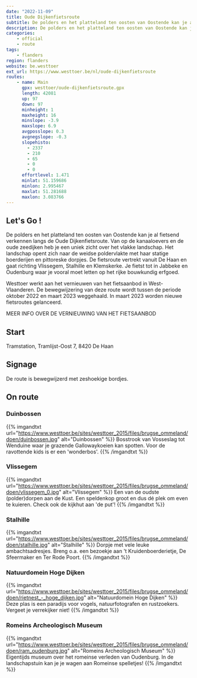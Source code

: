 ```yaml
---
date: "2022-11-09"
title: Oude Dijkenfietsroute
subtitle: De polders en het platteland ten oosten van Oostende kan je al fietsend verkennen langs de Oude Dijkenfietsroute
description: De polders en het platteland ten oosten van Oostende kan je al fietsend verkennen langs de Oude Dijkenfietsroute
categories:
    - official
    - route
tags:
    - flanders
region: flanders
website: be.westtoer
ext_url: https://www.westtoer.be/nl/oude-dijkenfietsroute
routes:
    - name: Main
      gpx: westtoer/oude-dijkenfietsroute.gpx
      length: 42081
      up: 97
      down: 97
      minheight: 1
      maxheight: 16
      minslope: -3.9
      maxslope: 6.9
      avgposslope: 0.3
      avgnegslope: -0.3
      slopehisto:
        - 2337
        - 210
        - 65
        - 0
        - 0
      effortlevel: 1.471
      minlat: 51.159686
      minlon: 2.995467
      maxlat: 51.281688
      maxlon: 3.083766
---
```


## Let's Go ! 

De polders en het platteland ten oosten van Oostende kan je al fietsend verkennen langs de Oude Dijkenfietsroute. Van op de kanaaloevers en de oude zeedijken heb je een uniek zicht over het vlakke landschap. Het landschap opent zich naar de weidse poldervlakte met haar statige boerderijen en pittoreske dorpjes. De fietsroute vertrekt vanuit De Haan en gaat richting Vlissegem, Stalhille en Klemskerke. Je fietst tot in Jabbeke en Oudenburg waar je vooral moet letten op het rijke bouwkundig erfgoed.

Westtoer werkt aan het vernieuwen van het fietsaanbod in West-Vlaanderen. De bewegwijzering van deze route wordt tussen de periode oktober 2022 en maart 2023 weggehaald. In maart 2023 worden nieuwe fietsroutes gelanceerd.

MEER INFO OVER DE VERNIEUWING VAN HET FIETSAANBOD

## Start

Tramstation, Tramlijst-Oost 7, 8420 De Haan

## Signage

De route is bewegwijzerd met zeshoekige bordjes.

## On route

### Duinbossen

{{% imgandtxt url="https://www.westtoer.be/sites/westtoer_2015/files/brugse_ommeland/doen/duinbossen.jpg" alt="Duinbossen" %}}
Bosstrook van Vosseslag tot Wenduine waar je grazende Gallowaykoeien kan spotten. Voor de ravottende kids is er een 'wonderbos'.
{{% /imgandtxt %}}

### Vlissegem

{{% imgandtxt url="https://www.westtoer.be/sites/westtoer_2015/files/brugse_ommeland/doen/vlissegem_0.jpg" alt="Vlissegem" %}}
Een van de oudste (polder)dorpen aan de Kust. Een speldenkop groot en dus dé plek om even te kuieren. Check ook de kijkhut aan 'de put'!
{{% /imgandtxt %}}

### Stalhille

{{% imgandtxt url="https://www.westtoer.be/sites/westtoer_2015/files/brugse_ommeland/doen/stalhille.jpg" alt="Stalhille" %}}
Dorpje met vele leuke ambachtsadresjes. Breng o.a. een bezoekje aan 't Kruidenboerderietje, De Sfeermaker en Ter Rode Poort.
{{% /imgandtxt %}}

### Natuurdomein Hoge Dijken

{{% imgandtxt url="https://www.westtoer.be/sites/westtoer_2015/files/brugse_ommeland/doen/rietnest_-_hoge_dijken.jpg" alt="Natuurdomein Hoge Dijken" %}}
Deze plas is een paradijs voor vogels, natuurfotografen en rustzoekers. Vergeet je verrekijker niet!
{{% /imgandtxt %}}

### Romeins Archeologisch Museum

{{% imgandtxt url="https://www.westtoer.be/sites/westtoer_2015/files/brugse_ommeland/doen/ram_oudenburg.jpg" alt="Romeins Archeologisch Museum" %}}
Eigentijds museum over het romeinse verleden van Oudenburg. In de landschapstuin kan je je wagen aan Romeinse spelletjes!
{{% /imgandtxt %}}


